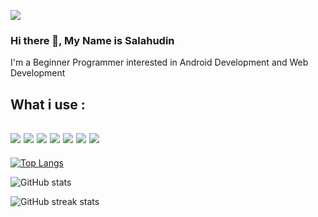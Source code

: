 ![](https://komarev.com/ghpvc/?username=Salahudin-cloud&color=orange&style=for-the-badge)
### Hi there 👋, My Name is Salahudin
I'm a Beginner Programmer interested in Android Development and Web Development
<br>

What i use : 
--
<img src="https://img.shields.io/badge/Xampp-F37623?style=for-the-badge&logo=xampp&logoColor=white"></img> <img src="https://img.shields.io/badge/Android_Studio-3DDC84?style=for-the-badge&logo=android-studio&logoColor=white"> </img><img src="https://img.shields.io/badge/VSCode-0078D4?style=for-the-badge&logo=visual%20studio%20code&logoColor=white"></img> <img src="https://img.shields.io/badge/Arch_Linux-1793D1?style=for-the-badge&logo=arch-linux&logoColor=white"></img> <img src="https://img.shields.io/badge/Windows-0078D6?style=for-the-badge&logo=windows&logoColor=white"></img> <img src="https://img.shields.io/badge/MySQL-005C84?style=for-the-badge&logo=mysql&logoColor=white"> </img><img src="https://img.shields.io/badge/SQLite-07405E?style=for-the-badge&logo=sqlite&logoColor=white"></img>
--



[![Top Langs](https://github-readme-stats.vercel.app/api/top-langs/?username=Salahudin-cloud&theme=dracula&layout=compact)](https://github.com/anuraghazra/github-readme-stats) 

![GitHub stats](https://github-readme-stats.vercel.app/api?username=Salahudin-cloud&show_icons=true&theme=dracula)

![GitHub streak stats](https://github-readme-streak-stats.herokuapp.com/?user=Salahudin-cloud&theme=dracula) 
 
